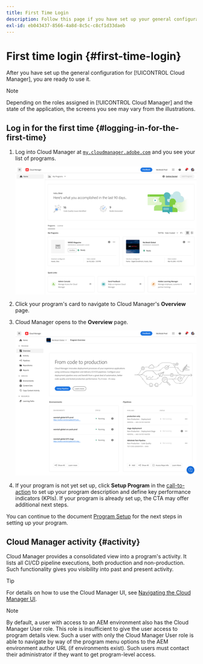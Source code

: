 ```yaml
---
title: First Time Login
description: Follow this page if you have set up your general configurations and you are ready to use Cloud Manager for the first time.
exl-id: eb043437-8566-4a8d-8c5c-c8cf1d33daeb
---
```


# First time login {#first-time-login}

After you have set up the general configuration for [!UICONTROL Cloud Manager], you are ready to use it.

>[!NOTE]
>
>Depending on the roles assigned in [!UICONTROL Cloud Manager] and the state of the application, the screens you see may vary from the illustrations.

## Log in for the first time {#logging-in-for-the-first-time}

1. Log into Cloud Manager at [`my.cloudmanager.adobe.com`](https://my.cloudmanager.adobe.com/) and you see your list of programs.

   ![Cloud Manager console](/help/assets/cloud-manager-console.png)

1. Click your program's card to navigate to Cloud Manager's **Overview** page. 

1. Cloud Manager opens to the **Overview** page.

   ![Cloud Manager overview page](/help/assets/program-overview-page.png)

1. If your program is not yet set up, click **Setup Program** in the [call-to-action](/help/getting-started/navigation.md#cta) to set up your program description and define key performance indicators (KPIs). If your program is already set up, the CTA may offer additional next steps.

You can continue to the document [Program Setup](/help/getting-started/program-setup.md) for the next steps in setting up your program.

## Cloud Manager activity {#activity}

Cloud Manager provides a consolidated view into a program's activity. It lists all CI/CD pipeline executions, both production and non-production. Such functionality gives you visibility into past and present activity.

>[!TIP]
>
>For details on how to use the Cloud Manager UI, see [Navigating the Cloud Manager UI](/help/getting-started/navigation.md).

>[!NOTE]
>
>By default, a user with access to an AEM environment also has the Cloud Manager User role. This role is insufficient to give the user access to program details view. Such a user with only the Cloud Manager User role is able to navigate by way of the program menu options to the AEM environment author URL (if environments exist). Such users must contact their administrator if they want to get program-level access.
